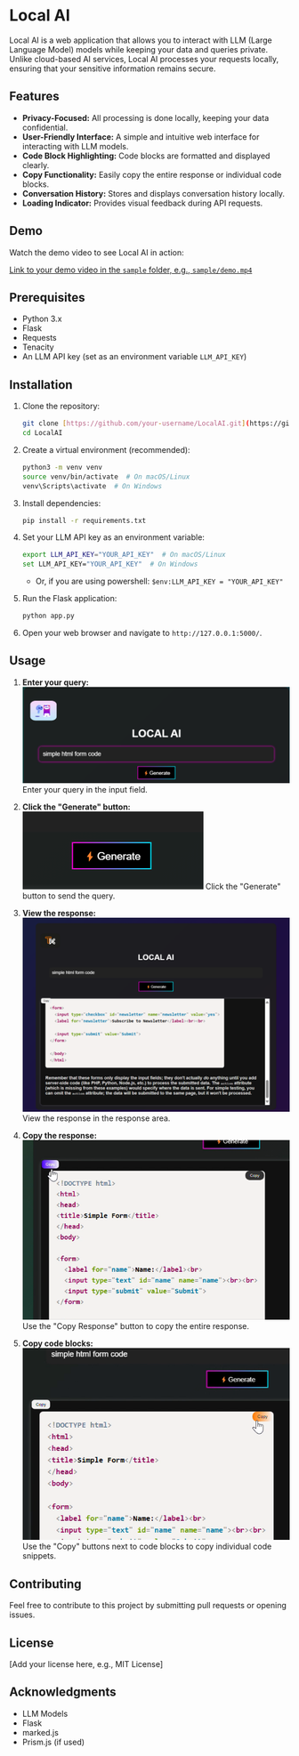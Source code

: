 # Local AI

Local AI is a web application that allows you to interact with LLM (Large Language Model) models while keeping your data and queries private. Unlike cloud-based AI services, Local AI processes your requests locally, ensuring that your sensitive information remains secure.

## Features

* **Privacy-Focused:** All processing is done locally, keeping your data confidential.
* **User-Friendly Interface:** A simple and intuitive web interface for interacting with LLM models.
* **Code Block Highlighting:** Code blocks are formatted and displayed clearly.
* **Copy Functionality:** Easily copy the entire response or individual code blocks.
* **Conversation History:** Stores and displays conversation history locally.
* **Loading Indicator:** Provides visual feedback during API requests.

## Demo

Watch the demo video to see Local AI in action:

[Link to your demo video in the `sample` folder, e.g., `sample/demo.mp4`](sample/DEMO.mp4)

## Prerequisites

* Python 3.x
* Flask
* Requests
* Tenacity
* An LLM API key (set as an environment variable `LLM_API_KEY`)

## Installation

1.  Clone the repository:

    ```bash
    git clone [https://github.com/your-username/LocalAI.git](https://github.com/your-username/LocalAI.git)
    cd LocalAI
    ```

2.  Create a virtual environment (recommended):

    ```bash
    python3 -m venv venv
    source venv/bin/activate  # On macOS/Linux
    venv\Scripts\activate  # On Windows
    ```

3.  Install dependencies:

    ```bash
    pip install -r requirements.txt
    ```

4.  Set your LLM API key as an environment variable:

    ```bash
    export LLM_API_KEY="YOUR_API_KEY"  # On macOS/Linux
    set LLM_API_KEY="YOUR_API_KEY"  # On Windows
    ```
    * Or, if you are using powershell: `$env:LLM_API_KEY = "YOUR_API_KEY"`

5.  Run the Flask application:

    ```bash
    python app.py
    ```

6.  Open your web browser and navigate to `http://127.0.0.1:5000/`.

## Usage

1.  **Enter your query:**
    ![Screenshot of the input field](sample/Query.png)
    Enter your query in the input field.

2.  **Click the "Generate" button:**
    ![Screenshot of the generate button](sample/Generate.png)
    Click the "Generate" button to send the query.

3.  **View the response:**
    ![Screenshot of the response area](sample/Response_View.png)
    View the response in the response area.

4.  **Copy the response:**
    ![Screenshot of the copy response button](sample/Copy_whole.png)
    Use the "Copy Response" button to copy the entire response.

5.  **Copy code blocks:**
    ![Screenshot of the copy code button](sample/copy_code_block.png)
    Use the "Copy" buttons next to code blocks to copy individual code snippets.

## Contributing

Feel free to contribute to this project by submitting pull requests or opening issues.

## License

[Add your license here, e.g., MIT License]

## Acknowledgments

* LLM Models
* Flask
* marked.js
* Prism.js (if used)
